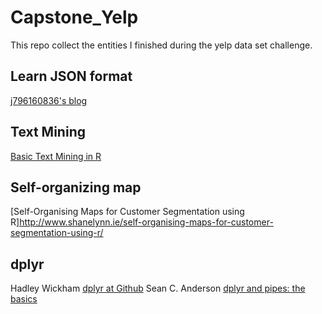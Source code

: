# Capstone_Yelp
This repo collect the entities I finished during the yelp data set challenge.

## Learn JSON format

[j796160836's blog](http://j796160836.pixnet.net/blog/post/30530326-%E7%9E%AD%E8%A7%A3json%E6%A0%BC%E5%BC%8F)


## Text Mining

[Basic Text Mining in R](https://rstudio-pubs-static.s3.amazonaws.com/31867_8236987cf0a8444e962ccd2aec46d9c3.html)

## Self-organizing map
[Self-Organising Maps for Customer Segmentation using R]http://www.shanelynn.ie/self-organising-maps-for-customer-segmentation-using-r/

## dplyr
Hadley Wickham [dplyr at Github](https://github.com/hadley/dplyr)
Sean C. Anderson [dplyr and pipes: the basics](http://seananderson.ca/2014/09/13/dplyr-intro.html)

